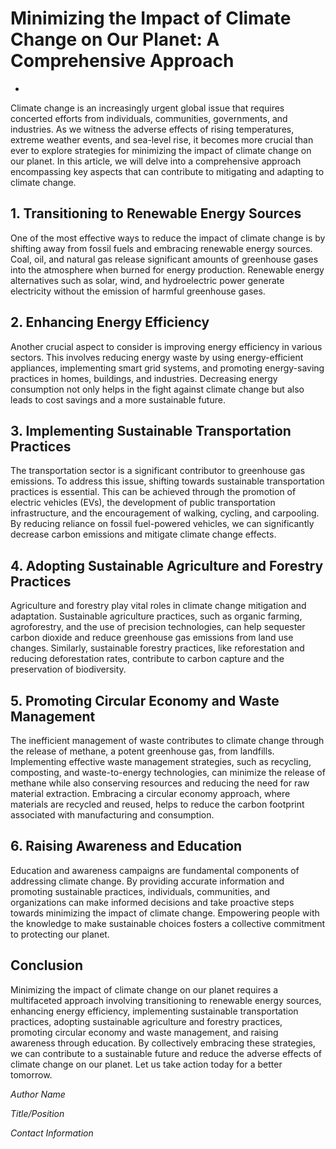 # **Minimizing the Impact of Climate Change on Our Planet: A Comprehensive Approach**



*

Climate change is an increasingly urgent global issue that requires concerted efforts from individuals, communities, governments, and industries. As we witness the adverse effects of rising temperatures, extreme weather events, and sea-level rise, it becomes more crucial than ever to explore strategies for minimizing the impact of climate change on our planet. In this article, we will delve into a comprehensive approach encompassing key aspects that can contribute to mitigating and adapting to climate change.

## **1. Transitioning to Renewable Energy Sources**

One of the most effective ways to reduce the impact of climate change is by shifting away from fossil fuels and embracing renewable energy sources. Coal, oil, and natural gas release significant amounts of greenhouse gases into the atmosphere when burned for energy production. Renewable energy alternatives such as solar, wind, and hydroelectric power generate electricity without the emission of harmful greenhouse gases.

## **2. Enhancing Energy Efficiency**

Another crucial aspect to consider is improving energy efficiency in various sectors. This involves reducing energy waste by using energy-efficient appliances, implementing smart grid systems, and promoting energy-saving practices in homes, buildings, and industries. Decreasing energy consumption not only helps in the fight against climate change but also leads to cost savings and a more sustainable future.

## **3. Implementing Sustainable Transportation Practices**

The transportation sector is a significant contributor to greenhouse gas emissions. To address this issue, shifting towards sustainable transportation practices is essential. This can be achieved through the promotion of electric vehicles (EVs), the development of public transportation infrastructure, and the encouragement of walking, cycling, and carpooling. By reducing reliance on fossil fuel-powered vehicles, we can significantly decrease carbon emissions and mitigate climate change effects.

## **4. Adopting Sustainable Agriculture and Forestry Practices**

Agriculture and forestry play vital roles in climate change mitigation and adaptation. Sustainable agriculture practices, such as organic farming, agroforestry, and the use of precision technologies, can help sequester carbon dioxide and reduce greenhouse gas emissions from land use changes. Similarly, sustainable forestry practices, like reforestation and reducing deforestation rates, contribute to carbon capture and the preservation of biodiversity.

## **5. Promoting Circular Economy and Waste Management**

The inefficient management of waste contributes to climate change through the release of methane, a potent greenhouse gas, from landfills. Implementing effective waste management strategies, such as recycling, composting, and waste-to-energy technologies, can minimize the release of methane while also conserving resources and reducing the need for raw material extraction. Embracing a circular economy approach, where materials are recycled and reused, helps to reduce the carbon footprint associated with manufacturing and consumption.

## **6. Raising Awareness and Education**

Education and awareness campaigns are fundamental components of addressing climate change. By providing accurate information and promoting sustainable practices, individuals, communities, and organizations can make informed decisions and take proactive steps towards minimizing the impact of climate change. Empowering people with the knowledge to make sustainable choices fosters a collective commitment to protecting our planet.

## **Conclusion**

Minimizing the impact of climate change on our planet requires a multifaceted approach involving transitioning to renewable energy sources, enhancing energy efficiency, implementing sustainable transportation practices, adopting sustainable agriculture and forestry practices, promoting circular economy and waste management, and raising awareness through education. By collectively embracing these strategies, we can contribute to a sustainable future and reduce the adverse effects of climate change on our planet. Let us take action today for a better tomorrow.

*Author Name*

*Title/Position*

*Contact Information*
